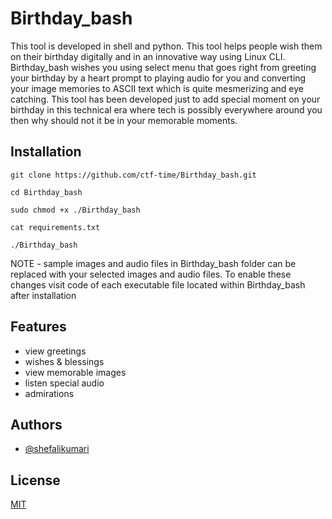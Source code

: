 # Birthday_bash

This tool is developed in shell and python. This tool helps people wish them on their birthday digitally and in an innovative way using Linux CLI. Birthday_bash wishes you using select menu that goes right from greeting your birthday by a heart prompt to playing audio for you and converting your image memories to ASCII text which is quite mesmerizing and eye catching. This tool has been developed just to add special moment on your birthday in this technical era where tech is possibly everywhere around you then why should not it be in your memorable moments.


## Installation

``` 
git clone https://github.com/ctf-time/Birthday_bash.git 
```
```
cd Birthday_bash
```
```
sudo chmod +x ./Birthday_bash
```
```
cat requirements.txt
```
```
./Birthday_bash
```

NOTE - sample images and audio files in Birthday_bash folder can be replaced with your selected images and audio files. To enable these changes visit code of each executable file located within Birthday_bash after installation


## Features

- view greetings
- wishes & blessings
- view memorable images
- listen special audio
- admirations

## Authors

- [@shefalikumari](https://github.com/ctf-time)


## License

[MIT](https://choosealicense.com/licenses/mit/)
